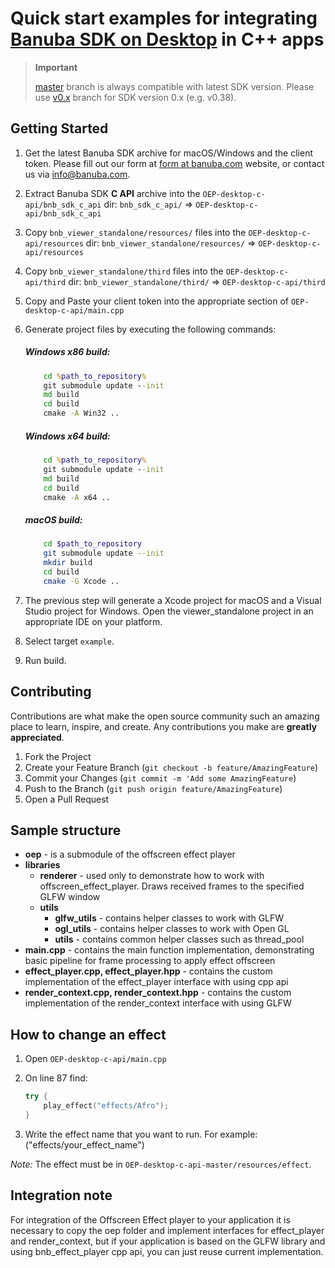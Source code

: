 # Quick start examples for integrating [Banuba SDK on Desktop](https://docs.banuba.com/face-ar-sdk/core/effect_player/) in C++ apps

> **Important**
>
>[master](../../tree/master) branch is always compatible with latest SDK version. Please use [v0.x](../../tree/v0.x) branch for SDK version 0.x (e.g. v0.38).

## Getting Started

1. Get the latest Banuba SDK archive for macOS/Windows and the client token. Please fill out our form at [form at banuba.com](https://www.banuba.com/face-filters-sdk) website, or contact us via [info@banuba.com](mailto:info@banuba.com).
2. Extract Banuba SDK **C API** archive into the `OEP-desktop-c-api/bnb_sdk_c_api` dir:
    `bnb_sdk_c_api/` => `OEP-desktop-c-api/bnb_sdk_c_api`
3. Copy `bnb_viewer_standalone/resources/` files into the `OEP-desktop-c-api/resources` dir:
    `bnb_viewer_standalone/resources/` => `OEP-desktop-c-api/resources`
4. Copy `bnb_viewer_standalone/third` files into the `OEP-desktop-c-api/third` dir:
    `bnb_viewer_standalone/third/` => `OEP-desktop-c-api/third`
5. Copy and Paste your client token into the appropriate section of `OEP-desktop-c-api/main.cpp`
6. Generate project files by executing the following commands:

    ##### Windows x86 build:

    ```bat
        cd %path_to_repository%
        git submodule update --init
        md build
        cd build
        cmake -A Win32 ..
    ```

    ##### Windows x64 build:

    ```bat
        cd %path_to_repository%
        git submodule update --init
        md build
        cd build
        cmake -A x64 ..
    ```

    ##### macOS build:

    ```sh
        cd $path_to_repository
        git submodule update --init
        mkdir build
        cd build
        cmake -G Xcode ..
    ```

7. The previous step will generate a Xcode project for macOS and a Visual Studio project for Windows. Open the viewer_standalone project in an appropriate IDE on your platform.
8. Select target `example`.
9. Run build.

## Contributing

Contributions are what make the open source community such an amazing place to learn, inspire, and create. Any contributions you make are **greatly appreciated**.

1. Fork the Project
2. Create your Feature Branch (`git checkout -b feature/AmazingFeature`)
3. Commit your Changes (`git commit -m 'Add some AmazingFeature`)
4. Push to the Branch (`git push origin feature/AmazingFeature`)
5. Open a Pull Request

## Sample structure

- **oep** - is a submodule of the offscreen effect player
- **libraries**
  - **renderer** - used only to demonstrate how to work with offscreen_effect_player. Draws received frames to the specified GLFW window
  - **utils**
    - **glfw_utils** - contains helper classes to work with GLFW
    - **ogl_utils** - contains helper classes to work with Open GL
    - **utils** - contains common helper classes such as thread_pool
- **main.cpp** - contains the main function implementation, demonstrating basic pipeline for frame processing to apply effect offscreen
- **effect_player.cpp, effect_player.hpp** - contains the custom implementation of the effect_player interface with using cpp api
- **render_context.cpp, render_context.hpp** - contains the custom implementation of the render_context interface with using GLFW

## How to change an effect

1. Open `OEP-desktop-c-api/main.cpp`
2. On line 87 find:

   ```c++
   try {
       play_effect("effects/Afro");
   }
   ```

3. Write the effect name that you want to run. For example: ("effects/your_effect_name")

*Note:* The effect must be in `OEP-desktop-c-api-master/resources/effect`.

## Integration note

For integration of the Offscreen Effect player to your application it is necessary to copy the oep folder and implement interfaces for effect_player and render_context, but if your application is based on the GLFW library and using bnb_effect_player cpp api, you can just reuse current implementation.

